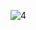 ![4](https://user-images.githubusercontent.com/39101501/147380772-1b1f119c-46a8-4a56-a890-63dfa7ef923d.PNG)


